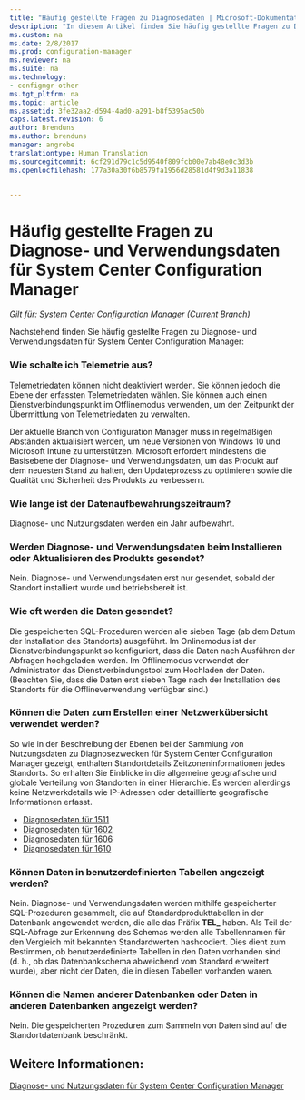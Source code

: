 ```yaml
---
title: "Häufig gestellte Fragen zu Diagnosedaten | Microsoft-Dokumentation"
description: "In diesem Artikel finden Sie häufig gestellte Fragen zu Diagnose- und Verwendungsdaten für System Center Configuration Manager."
ms.custom: na
ms.date: 2/8/2017
ms.prod: configuration-manager
ms.reviewer: na
ms.suite: na
ms.technology:
- configmgr-other
ms.tgt_pltfrm: na
ms.topic: article
ms.assetid: 3fe32aa2-d594-4ad0-a291-b8f5395ac50b
caps.latest.revision: 6
author: Brenduns
ms.author: brenduns
manager: angrobe
translationtype: Human Translation
ms.sourcegitcommit: 6cf291d79c1c5d9540f809fcb00e7ab48e0c3d3b
ms.openlocfilehash: 177a30a30f6b8579fa1956d28581d4f9d3a11838


---
```

# <a name="frequently-asked-questions-about-diagnostics-and-usage-data-for-system-center-configuration-manager"></a>Häufig gestellte Fragen zu Diagnose- und Verwendungsdaten für System Center Configuration Manager

*Gilt für: System Center Configuration Manager (Current Branch)*

Nachstehend finden Sie häufig gestellte Fragen zu Diagnose- und Verwendungsdaten für System Center Configuration Manager:  

###  <a name="a-namebkmkoffa-how-do-i-turn-off-telemetry"></a><a name="bkmk_off"></a> Wie schalte ich Telemetrie aus?  
Telemetriedaten können nicht deaktiviert werden. Sie können jedoch die Ebene der erfassten Telemetriedaten wählen. Sie können auch einen Dienstverbindungspunkt im Offlinemodus verwenden, um den Zeitpunkt der Übermittlung von Telemetriedaten zu verwalten.

Der aktuelle Branch von Configuration Manager muss in regelmäßigen Abständen aktualisiert werden, um neue Versionen von Windows 10 und Microsoft Intune zu unterstützen. Microsoft erfordert mindestens die Basisebene der Diagnose- und Verwendungsdaten, um das Produkt auf dem neuesten Stand zu halten, den Updateprozess zu optimieren sowie die Qualität und Sicherheit des Produkts zu verbessern.

###  <a name="a-namebkmkretentiona-what-is-the-data-retention-period"></a><a name="bkmk_retention"></a> Wie lange ist der Datenaufbewahrungszeitraum?  
 Diagnose- und Nutzungsdaten werden ein Jahr aufbewahrt.  

###  <a name="a-namebkmkupdatea-is-diagnostics-and-usage-data-sent-when-installing-or-updating-the-product"></a><a name="bkmk_update"></a> Werden Diagnose- und Verwendungsdaten beim Installieren oder Aktualisieren des Produkts gesendet?  
 Nein. Diagnose- und Verwendungsdaten erst nur gesendet, sobald der Standort installiert wurde und betriebsbereit ist.  

###  <a name="a-namebkmkfrequencya-how-frequently-is-the-data-sent"></a><a name="bkmk_frequency"></a> Wie oft werden die Daten gesendet?  
 Die gespeicherten SQL-Prozeduren werden alle sieben Tage (ab dem Datum der Installation des Standorts) ausgeführt. Im Onlinemodus ist der Dienstverbindungspunkt so konfiguriert, dass die Daten nach Ausführen der Abfragen hochgeladen werden. Im Offlinemodus verwendet der Administrator das Dienstverbindungstool zum Hochladen der Daten. (Beachten Sie, dass die Daten erst sieben Tage nach der Installation des Standorts für die Offlineverwendung verfügbar sind.)  

###  <a name="a-namebkmknetworka-can-the-data-be-used-to-form-a-network-map"></a><a name="bkmk_network"></a> Können die Daten zum Erstellen einer Netzwerkübersicht verwendet werden?  
 So wie in der Beschreibung der Ebenen bei der Sammlung von Nutzungsdaten zu Diagnosezwecken für System Center Configuration Manager gezeigt, enthalten Standortdetails Zeitzoneninformationen jedes Standorts. So erhalten Sie Einblicke in die allgemeine geografische und globale Verteilung von Standorten in einer Hierarchie. Es werden allerdings keine Netzwerkdetails wie IP-Adressen oder detaillierte geografische Informationen erfasst.
 - [Diagnosedaten für 1511](/sccm/core/plan-design/diagnostics/levels-of-diagnostic-usage-data-collection-1511)
 - [Diagnosedaten für 1602](/sccm/core/plan-design/diagnostics/levels-of-diagnostic-usage-data-collection-1602)
 - [Diagnosedaten für 1606](/sccm/core/plan-design/diagnostics/levels-of-diagnostic-usage-data-collection-1606)
 - [Diagnosedaten für 1610](/sccm/core/plan-design/diagnostics/levels-of-diagnostic-usage-data-collection-1610)


###  <a name="a-namebkmktablesa-can-you-see-data-in-custom-tables"></a><a name="bkmk_tables"></a> Können Daten in benutzerdefinierten Tabellen angezeigt werden?  
 Nein. Diagnose- und Verwendungsdaten werden mithilfe gespeicherter SQL-Prozeduren gesammelt, die auf Standardprodukttabellen in der Datenbank angewendet werden, die alle das Präfix **TEL_** haben. Als Teil der SQL-Abfrage zur Erkennung des Schemas werden alle Tabellennamen für den Vergleich mit bekannten Standardwerten hashcodiert. Dies dient zum Bestimmen, ob benutzerdefinierte Tabellen in den Daten vorhanden sind (d. h., ob das Datenbankschema abweichend vom Standard erweitert wurde), aber nicht der Daten, die in diesen Tabellen vorhanden waren.  

###  <a name="a-namebkmkdatabasesa-can-you-see-names-of-other-databases-or-can-you-see-data-in-other-databases"></a><a name="bkmk_databases"></a> Können die Namen anderer Datenbanken oder Daten in anderen Datenbanken angezeigt werden?  
 Nein. Die gespeicherten Prozeduren zum Sammeln von Daten sind auf die Standortdatenbank beschränkt.  

## <a name="see-also"></a>Weitere Informationen:  
 [Diagnose- und Nutzungsdaten für System Center Configuration Manager](../../core/plan-design/diagnostics/diagnostics-and-usage-data.md)



<!--HONumber=Feb17_HO2-->


